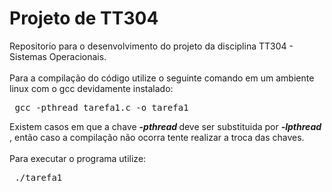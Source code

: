 # Projeto de TT304
Repositorio para o desenvolvimento do projeto da disciplina TT304 - Sistemas Operacionais. </br>
</br> Para a compilação do código utilize o seguinte comando em um ambiente linux com o gcc devidamente instalado:
<pre> gcc -pthread tarefa1.c -o tarefa1  </pre>
Existem casos em que a chave <em> <b> -pthread </b> </em> deve ser substituida por <em> <b> -lpthread </b> </em>, então caso a compilação não ocorra tente realizar a troca das chaves. </br>
</br>Para executar o programa utilize:
<pre> ./tarefa1 </pre>
